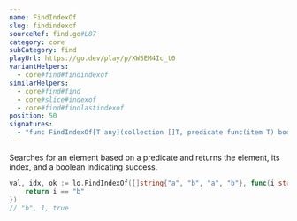 ```yaml
---
name: FindIndexOf
slug: findindexof
sourceRef: find.go#L87
category: core
subCategory: find
playUrl: https://go.dev/play/p/XWSEM4Ic_t0
variantHelpers:
  - core#find#findindexof
similarHelpers:
  - core#find#find
  - core#slice#indexof
  - core#find#findlastindexof
position: 50
signatures:
  - "func FindIndexOf[T any](collection []T, predicate func(item T) bool) (T, int, bool)"
---
```


Searches for an element based on a predicate and returns the element, its index, and a boolean indicating success.

```go
val, idx, ok := lo.FindIndexOf([]string{"a", "b", "a", "b"}, func(i string) bool {
    return i == "b"
})
// "b", 1, true
```


